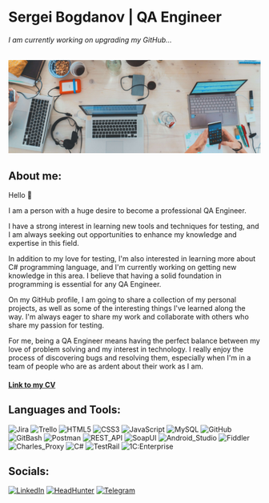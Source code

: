 # Sergei Bogdanov | QA Engineer </br>
###### I am currently working on upgrading my GitHub...

![Header](https://github.com/SergeiBogdanov/sergeibogdanov/blob/main/assets/workoftesters2.jpg)

## About me:

Hello 👋 

I am a person with a huge desire to become a professional QA Engineer.

I have a strong interest in learning new tools and techniques for testing, and I am always seeking out opportunities to enhance my knowledge and expertise in this field.

In addition to my love for testing, I'm also interested in learning more about C# programming language, and I'm currently working on getting new knowledge in this area. I believe that having a solid foundation in programming is essential for any QA Engineer.

On my GitHub profile, I am going to share a collection of my personal projects, as well as some of the interesting things I've learned along the way. I'm always eager to share my work and collaborate with others who share my passion for testing.

For me, being a QA Engineer means having the perfect balance between my love of problem solving and my interest in technology. I really enjoy the process of discovering bugs and resolving them, especially when I'm in a team of people who are as ardent about their work as I am.

#### [Link to my CV](https://drive.google.com/file/d/16ZmM58bV5Prys2mx6Qb0qG3esscPizVf/view?usp=sharing)

## Languages and Tools:
![Jira](https://img.shields.io/badge/-Jira-2684FF?style=for-the-badge&logo=Jira)
![Trello](https://img.shields.io/badge/-Trello-243655?style=for-the-badge&logo=Trello)
![HTML5](https://img.shields.io/badge/-HTML5-4D4A4B?style=for-the-badge&logo=HTML5)
![CSS3](https://img.shields.io/badge/-CSS3-254BDD?style=for-the-badge&logo=css3)
![JavaScript](https://img.shields.io/badge/JavaScript-072E40?style=for-the-badge&logo=javascript)
![MySQL](https://img.shields.io/badge/-MySQL-254BDD?style=for-the-badge&logo=MySQL)
![GitHub](https://img.shields.io/badge/-GitHub-000000?style=for-the-badge&logo=GitHub)
![GitBash](https://img.shields.io/badge/-GitBash-000000?style=for-the-badge&logo=Git)
![Postman](https://img.shields.io/badge/-Postman-E4E4E4?style=for-the-badge&logo=Postman)
![REST_API](https://img.shields.io/badge/-REST%7FAPI-00AFDF?style=for-the-badge&logo=RESTAPI)
![SoapUI](https://img.shields.io/badge/-SoapUI-F4D500?style=for-the-badge&logo=SoapUI)
![Android_Studio](https://img.shields.io/badge/-Android%7FStudio-072E40?style=for-the-badge&logo=androidstudio)
![Fiddler](https://img.shields.io/badge/-Fiddler-000000?style=for-the-badge&logo=progress)
![Charles_Proxy](https://img.shields.io/badge/-Charles%7FProxy-02C6D1?style=for-the-badge&logo=Charles)
![C#](https://img.shields.io/badge/-С%23-964D92?style=for-the-badge&logo=csharp)
![TestRail](https://img.shields.io/badge/-TestRail-62BB75?style=for-the-badge&logo=TestRail&logo=data:image/png;base64,)
![1C:Enterprise](https://img.shields.io/badge/-1C-F7D93E?style=for-the-badge&logo=1C)

## Socials:
[![LinkedIn](https://img.shields.io/badge/-LinkedIn-0A63BC?style=for-the-badge&logo=LinkedIn)](https://www.linkedin.com/in/sergei-bogdanov-qa/)
[![HeadHunter](https://img.shields.io/badge/-Head_Hunter-CB0A10?style=for-the-badge&logo=HeadHunter)](https://hh.ru/resume/3b9f6945ff0b710dfc0039ed1f706c78694b39)
[![Telegram](https://img.shields.io/badge/-Telegram-D9D9D9?style=for-the-badge&logo=Telegram)](https://t.me/SergeiBD)



<!--![DevTools](https://img.shields.io/badge/-DevTools-2D79F7?style=for-the-badge&logo=DevTools)-->
<!--
**SergeiBogdanov/sergeibogdanov** is a ✨ _special_ ✨ repository because its `README.md` (this file) appears on your GitHub profile.

Here are some ideas to get you started:

- 🔭 I’m currently working on ...
- 🌱 I’m currently learning ...
- 👯 I’m looking to collaborate on ...
- 🤔 I’m looking for help with ...
- 💬 Ask me about ...
- 📫 How to reach me: ...
- 😄 Pronouns: ...
- ⚡ Fun fact: ...
-->
